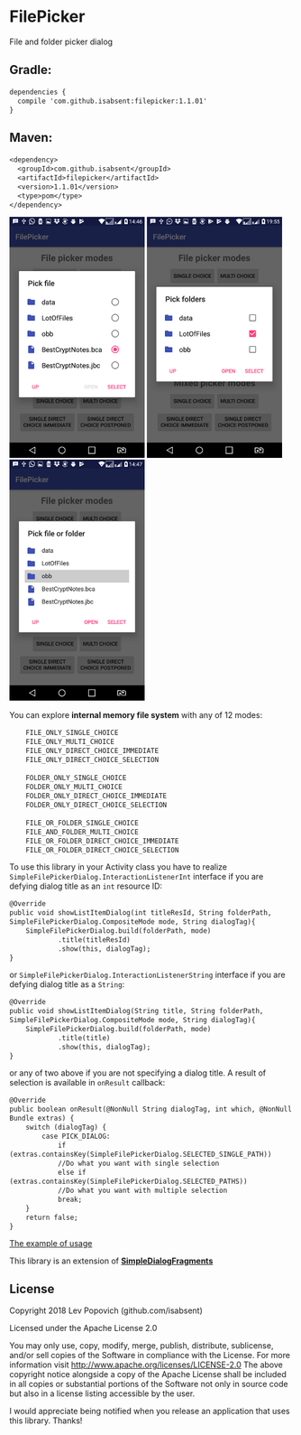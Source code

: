 # FilePicker
File and folder picker dialog

## Gradle:

    dependencies {
      compile 'com.github.isabsent:filepicker:1.1.01'
    }

## Maven:

    <dependency>
      <groupId>com.github.isabsent</groupId>
      <artifactId>filepicker</artifactId>
      <version>1.1.01</version>
      <type>pom</type>
    </dependency>

![FILE_ONLY_SINGLE_CHOICE](https://github.com/isabsent/FilePicker/blob/master/screenshot/Screenshot_01.png)
![FOLDER_ONLY_MULTI_CHOICE](https://github.com/isabsent/FilePicker/blob/master/screenshot/Screenshot_02.png)
![FILE_OR_FOLDER_DIRECT_CHOICE_SELECTION](https://github.com/isabsent/FilePicker/blob/master/screenshot/Screenshot_03.png)

You can explore **internal memory file system** with any of 12 modes: 

        FILE_ONLY_SINGLE_CHOICE
        FILE_ONLY_MULTI_CHOICE
        FILE_ONLY_DIRECT_CHOICE_IMMEDIATE
        FILE_ONLY_DIRECT_CHOICE_SELECTION

        FOLDER_ONLY_SINGLE_CHOICE
        FOLDER_ONLY_MULTI_CHOICE
        FOLDER_ONLY_DIRECT_CHOICE_IMMEDIATE
        FOLDER_ONLY_DIRECT_CHOICE_SELECTION

        FILE_OR_FOLDER_SINGLE_CHOICE
        FILE_AND_FOLDER_MULTI_CHOICE
        FILE_OR_FOLDER_DIRECT_CHOICE_IMMEDIATE
        FILE_OR_FOLDER_DIRECT_CHOICE_SELECTION


To use this library in your Activity class you have to realize `SimpleFilePickerDialog.InteractionListenerInt` interface if you are defying dialog title as an `int` resource ID:

    @Override
    public void showListItemDialog(int titleResId, String folderPath, SimpleFilePickerDialog.CompositeMode mode, String dialogTag){
        SimpleFilePickerDialog.build(folderPath, mode)
                .title(titleResId)
                .show(this, dialogTag);
    }

or `SimpleFilePickerDialog.InteractionListenerString` interface if you are defying dialog title as a `String`:
   
    @Override
    public void showListItemDialog(String title, String folderPath, SimpleFilePickerDialog.CompositeMode mode, String dialogTag){
        SimpleFilePickerDialog.build(folderPath, mode)
                .title(title)
                .show(this, dialogTag);
    }
or any of two above if you are not specifying a dialog title. A result of selection is available in `onResult` callback:

    @Override
    public boolean onResult(@NonNull String dialogTag, int which, @NonNull Bundle extras) {
        switch (dialogTag) {
            case PICK_DIALOG:
                if (extras.containsKey(SimpleFilePickerDialog.SELECTED_SINGLE_PATH)) 
		        //Do what you want with single selection		
                else if (extras.containsKey(SimpleFilePickerDialog.SELECTED_PATHS))
		        //Do what you want with multiple selection	  
                break;
        }
        return false;
    }

[The example of usage](https://github.com/isabsent/FilePicker/blob/master/app/src/main/java/com/github/isabsent/filepickerdemo/MainActivity.java)

This library is an extension of [**SimpleDialogFragments**](https://github.com/eltos/SimpleDialogFragments)

## License

Copyright 2018 Lev Popovich (github.com/isabsent)

Licensed under the Apache License 2.0

You may only use, copy, modify, merge, publish, distribute, sublicense, and/or sell copies of the Software in compliance with the License. For more information visit http://www.apache.org/licenses/LICENSE-2.0
The above copyright notice alongside a copy of the Apache License shall be included in all copies or substantial portions of the Software not only in source code but also in a license listing accessible by the user.

I would appreciate being notified when you release an application that uses this library. Thanks!
